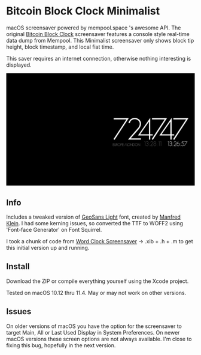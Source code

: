 # Bitcoin Block Clock Minimalist
macOS screensaver powered by mempool.space 's awesome API. The original [Bitcoin Block Clock](https://raw.github.com/disuye/Bitcoin-Block-Clock) screensaver features a console style real-time data dump from Mempool. This Minimalist screensaver only shows block tip height, block timestamp, and local fiat time.

This saver requires an internet connection, otherwise nothing interesting is displayed.

![screenshot png](screenshot.png)


## Info

Includes a tweaked version of [GeoSans Light](https://www.dafont.com/geo-sans-light.font) font, created by [Manfred Klein](https://www.fontzillion.com/fonts/manfred-klein/geo-sans-light). I had some kerning issues, so converted the TTF to WOFF2 using 'Font-face Generator' on Font Squirrel.

I took a chunk of code from [Word Clock Screensaver](https://github.com/chrstphrknwtn/word-clock/) -> .xib + .h + .m to get this initial version up and running.


## Install

Download the ZIP or compile everything yourself using the Xcode project.

Tested on macOS 10.12 thru 11.4. May or may not work on other versions. 


## Issues

On older versions of macOS you have the option for the screensaver to target Main, All or Last Used Display in System Preferences. On newer macOS versions these screen options are not always available. I'm close to fixing this bug, hopefully in the next version.

